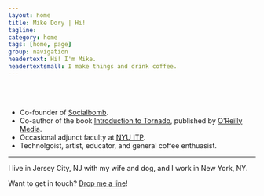 ```yaml
---
layout: home
title: Mike Dory | Hi!
tagline: 
category: home
tags: [home, page]
group: navigation
headertext: Hi! I'm Mike.
headertextsmall: I make things and drink coffee.
---
```


<div class="about-me row">
    <div class="about-me-pic span3">&nbsp;</div>
    <div class="about-me-splitter span1 visible-desktop">&nbsp;</div>
    <ul class="span5">
        <li>Co-founder of <a href="http://socialbomb.com">Socialbomb</a>.</li>
        <li>Co-author of the book <a href="http://shop.oreilly.com/product/0636920021292.do">Introduction to Tornado</a>, published by <a href="http://oreilly.com">O'Reilly Media</a>.</li>
        <li>Occasional adjunct faculty at <a href="http://itp.nyu.edu">NYU ITP</a>.</li>
        <li>Technolgoist, artist, educator, and general coffee enthuasist.</li>
    </ul>
</div>

---

<div class="row">
    <div class="about-me-text span9">
        <p>I live in Jersey City, NJ with my wife and dog, and I work in New York, NY.</p>
        <p>Want to get in touch? <a href="mailto:mike@dory.me">Drop me a line</a>!</p>
    </div>
</div>

